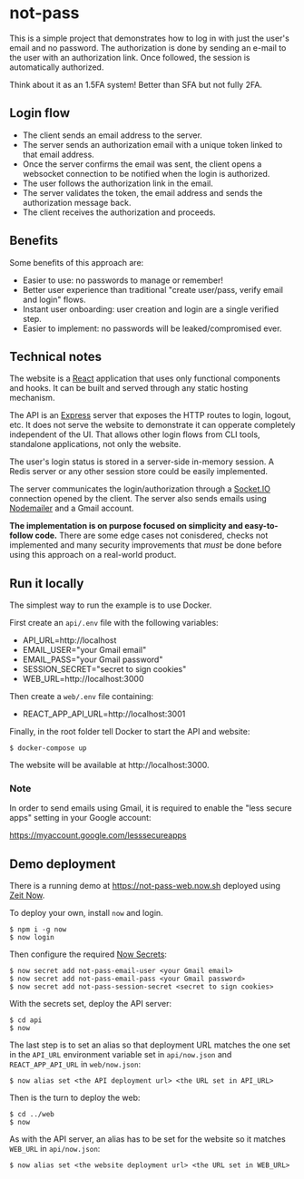 # not-pass

This is a simple project that demonstrates how to log in with just the user's email and no password.
The authorization is done by sending an e-mail to the user with an authorization link.
Once followed, the session is automatically authorized.

Think about it as an 1.5FA system! Better than SFA but not fully 2FA.

## Login flow

- The client sends an email address to the server.
- The server sends an authorization email with a unique token linked to that email address.
- Once the server confirms the email was sent, the client opens a websocket connection to be notified when the login is authorized.
- The user follows the authorization link in the email.
- The server validates the token, the email address and sends the authorization message back.
- The client receives the authorization and proceeds.

## Benefits

Some benefits of this approach are:

- Easier to use: no passwords to manage or remember!
- Better user experience than traditional "create user/pass, verify email and login" flows.
- Instant user onboarding: user creation and login are a single verified step.
- Easier to implement: no passwords will be leaked/compromised ever.

## Technical notes

The website is a [React](https://reactjs.org/) application that uses only functional components and hooks.
It can be built and served through any static hosting mechanism.

The API is an [Express](https://expressjs.com/) server that exposes the HTTP routes to login, logout, etc.
It does not serve the website to demonstrate it can opperate completely independent of the UI.
That allows other login flows from CLI tools, standalone applications, not only the website.

The user's login status is stored in a server-side in-memory session.
A Redis server or any other session store could be easily implemented.

The server communicates the login/authorization through a [Socket.IO](https://socket.io) connection opened by the client.
The server also sends emails using [Nodemailer](https://nodemailer.com) and a Gmail account.

**The implementation is on purpose focused on simplicity and easy-to-follow code.**
There are some edge cases not conisdered, checks not implemented and many security improvements that _must_ be done before using this approach on a real-world product.

## Run it locally

The simplest way to run the example is to use Docker.

First create an `api/.env` file with the following variables:

- API_URL=http://localhost
- EMAIL_USER="your Gmail email"
- EMAIL_PASS="your Gmail password"
- SESSION_SECRET="secret to sign cookies"
- WEB_URL=http://localhost:3000

Then create a `web/.env` file containing:

- REACT_APP_API_URL=http://localhost:3001

Finally, in the root folder tell Docker to start the API and website:

```console
$ docker-compose up
```

The website will be available at http://localhost:3000.

### Note

In order to send emails using Gmail, it is required to enable the "less secure apps" setting in your Google account:

https://myaccount.google.com/lesssecureapps

## Demo deployment

There is a running demo at https://not-pass-web.now.sh deployed using [Zeit Now](https://zeit.co/).

To deploy your own, install `now` and login.

```console
$ npm i -g now
$ now login
```

Then configure the required [Now Secrets](https://zeit.co/docs/v2/serverless-functions/env-and-secrets):

```console
$ now secret add not-pass-email-user <your Gmail email>
$ now secret add not-pass-email-pass <your Gmail password>
$ now secret add not-pass-session-secret <secret to sign cookies>
```

With the secrets set, deploy the API server:

```console
$ cd api
$ now
```

The last step is to set an alias so that deployment URL matches the one set in the `API_URL` environment variable set in `api/now.json` and `REACT_APP_API_URL` in `web/now.json`:

```console
$ now alias set <the API deployment url> <the URL set in API_URL>
```

Then is the turn to deploy the web:

```console
$ cd ../web
$ now
```

As with the API server, an alias has to be set for the website so it matches `WEB_URL` in `api/now.json`:

```console
$ now alias set <the website deployment url> <the URL set in WEB_URL>
```
